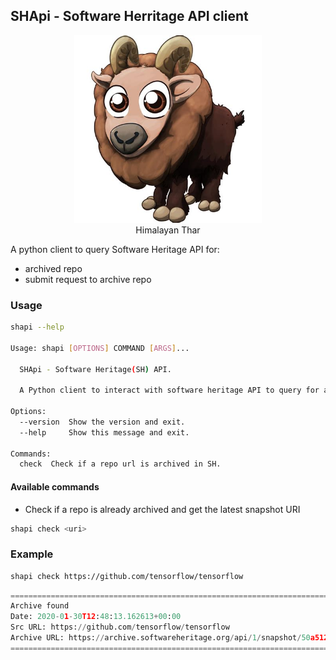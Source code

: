 ## SHApi - Software Herritage API client

<figure align="center">
  <img src="docs/images/shapi.jpeg" alt="himalayan_thar" width="300" height="300"/>
  <figcaption align="center">Himalayan Thar</figcaption>
</figure>

A python client to query Software Heritage API for:

- archived repo
- submit request to archive repo

### Usage

```bash
shapi --help

Usage: shapi [OPTIONS] COMMAND [ARGS]...

  SHApi - Software Heritage(SH) API.

  A Python client to interact with software heritage API to query for an archived repo, submit request to archive a new repo.

Options:
  --version  Show the version and exit.
  --help     Show this message and exit.

Commands:
  check  Check if a repo url is archived in SH.

```

#### Available commands

- Check if a repo is already archived and get the latest snapshot URI

```bash
shapi check <uri>
```

### Example

```bash
shapi check https://github.com/tensorflow/tensorflow
```


```python
=======================================================================
Archive found
Date: 2020-01-30T12:48:13.162613+00:00
Src URL: https://github.com/tensorflow/tensorflow
Archive URL: https://archive.softwareheritage.org/api/1/snapshot/50a5123ba58a352be71a143446e2021c8f0471c9/
=======================================================================
```
